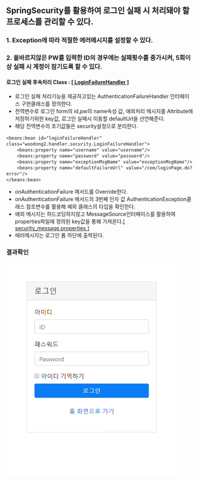 ## SpringSecurity를 활용하여 로그인 실패 시 처리돼야 할 프로세스를 관리할 수 있다.

### 1. Exception에 따라 적절한 에러메시지를 설정할 수 있다.
### 2. 올바르지않은 PW를 입력한 ID의 경우에는 실패횟수를 증가시켜, 5회이상 실패 시 계정이 잠기도록 할 수 있다.

#### 로그인 실패 후속처리 Class : <a href="">[ LoginFailureHandler ]</a>

- 로그인 실패 처리기능을 제공하고있는 AuthenticationFailureHandler 인터페이스 구현클래스를 정의한다.
- 전역변수로 로그인 form의 id,pw의 name속성 값, 예외처리 메시지를 Attribute에 저장하기위한 key값, 로그인 실패시 이동할 defaultUrl을 선언해준다.
- 해당 전역변수의 초기값들은 security설정으로 분리한다.
```
<beans:bean id="loginFailureHandler" class="woodong2.handler.security.LoginFailureHandler">
    <beans:property name="username" value="username"/>
    <beans:property name="password" value="password"/>
    <beans:property name="exceptionMsgName" value="exceptionMsgName"/>
    <beans:property name="defaultFailureUrl" value="/com/loginPage.do?error"/>
</beans:bean>
```

- onAuthenticationFailure 메서드를 Override한다.
- onAuthenticationFailure 메서드의 3번째 인자 값 AuthenticationException클래스 참조변수를 활용해 예외 클래스의 타입을 확인한다.
- 예외 메시지는 하드코딩하지않고 MessageSource인터페이스를 활용하여 properties파일에 정의된 key값을 통해 가져온다.<a href="https://github.com/Taesan94/OurNeighborhoodEvent/blob/master/src/main/webapp/WEB-INF/config/message/security_message.properties">[ security_message.properties ]</a>
- 에러메시지는 로그인 폼 하단에 출력된다.

### 결과확인
![loginFail](../readmeSource/gif/loginFail.gif)

